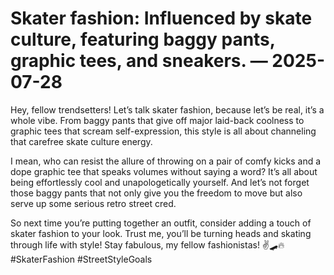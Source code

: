 # Skater fashion: Influenced by skate culture, featuring baggy pants, graphic tees, and sneakers. — 2025-07-28

Hey, fellow trendsetters! Let’s talk skater fashion, because let’s be real, it’s a whole vibe. From baggy pants that give off major laid-back coolness to graphic tees that scream self-expression, this style is all about channeling that carefree skate culture energy.

I mean, who can resist the allure of throwing on a pair of comfy kicks and a dope graphic tee that speaks volumes without saying a word? It’s all about being effortlessly cool and unapologetically yourself. And let’s not forget those baggy pants that not only give you the freedom to move but also serve up some serious retro street cred.

So next time you’re putting together an outfit, consider adding a touch of skater fashion to your look. Trust me, you’ll be turning heads and skating through life with style! Stay fabulous, my fellow fashionistas! ✌🛹🔥 #SkaterFashion #StreetStyleGoals